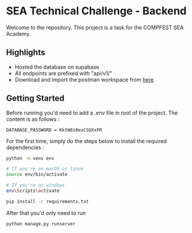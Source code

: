 # SEA Technical Challenge - Backend
Welcome to the repository. This project is a task for the COMPFEST SEA Academy. 

## Highlights
- Hosted the database on supabase
- All endpoints are prefixed with "api/v1/"
- Download and import the postman workspace from [here](https://drive.google.com/file/d/1O2ynremZ3nnGqmaThSvW3JiUmhR8gWSv/view?usp=sharing)

## Getting Started
Before running you'd need to add a .env file in root of the project. The content is as follows :
```
DATABASE_PASSWORD = KktW8z0eoCSUXxFR
```  

For the first time, simply do the steps below to install the required dependencies :
```bash
python -m venv env

# If you're on macOS or linux
source env/bin/activate 

# If you're on windows
env\Scripts\activate

pip install -r requirements.txt
```
After that you'd only need to run 
```bash
python manage.py runserver
```
